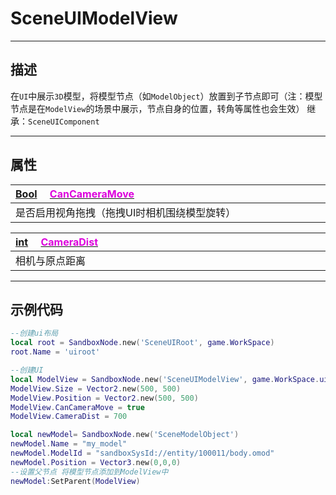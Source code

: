 # SceneUIModelView
------------------------------------------------------------------------------------------
## 描述

在`UI`中展示`3D`模型，将模型节点（如`ModelObject`）放置到子节点即可（注：模型节点是在`ModelView`的场景中展示，节点自身的位置，转角等属性也会生效）
继承：`SceneUIComponent`

------------------------------------------------------------------------------------------
## 属性

|<div style="width:1125px">[Bool]() &emsp;[<font color="dd00dd">CanCameraMove</font>]()</div>|
|:---|
|是否启用视角拖拽（拖拽UI时相机围绕模型旋转）|

|<div style="width:1125px">[int]() &emsp;[<font color="dd00dd">CameraDist</font>]()</div>|
|:---|
|相机与原点距离|

------------------------------------------------------------------------------------------
## 示例代码

```lua
--创建ui布局
local root = SandboxNode.new('SceneUIRoot', game.WorkSpace)
root.Name = 'uiroot'

--创建UI
local ModelView = SandboxNode.new('SceneUIModelView', game.WorkSpace.uiroot)
ModelView.Size = Vector2.new(500, 500)
ModelView.Position = Vector2.new(500, 500)
ModelView.CanCameraMove = true
ModelView.CameraDist = 700

local newModel= SandboxNode.new('SceneModelObject')
newModel.Name = "my_model"
newModel.ModelId = "sandboxSysId://entity/100011/body.omod"
newModel.Position = Vector3.new(0,0,0)
--设置父节点 将模型节点添加到ModelView中
newModel:SetParent(ModelView)
```